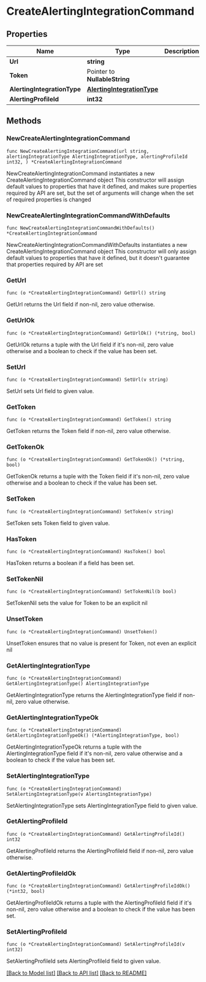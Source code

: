 # CreateAlertingIntegrationCommand

## Properties

Name | Type | Description | Notes
------------ | ------------- | ------------- | -------------
**Url** | **string** |  | 
**Token** | Pointer to **NullableString** |  | [optional] 
**AlertingIntegrationType** | [**AlertingIntegrationType**](AlertingIntegrationType.md) |  | 
**AlertingProfileId** | **int32** |  | 

## Methods

### NewCreateAlertingIntegrationCommand

`func NewCreateAlertingIntegrationCommand(url string, alertingIntegrationType AlertingIntegrationType, alertingProfileId int32, ) *CreateAlertingIntegrationCommand`

NewCreateAlertingIntegrationCommand instantiates a new CreateAlertingIntegrationCommand object
This constructor will assign default values to properties that have it defined,
and makes sure properties required by API are set, but the set of arguments
will change when the set of required properties is changed

### NewCreateAlertingIntegrationCommandWithDefaults

`func NewCreateAlertingIntegrationCommandWithDefaults() *CreateAlertingIntegrationCommand`

NewCreateAlertingIntegrationCommandWithDefaults instantiates a new CreateAlertingIntegrationCommand object
This constructor will only assign default values to properties that have it defined,
but it doesn't guarantee that properties required by API are set

### GetUrl

`func (o *CreateAlertingIntegrationCommand) GetUrl() string`

GetUrl returns the Url field if non-nil, zero value otherwise.

### GetUrlOk

`func (o *CreateAlertingIntegrationCommand) GetUrlOk() (*string, bool)`

GetUrlOk returns a tuple with the Url field if it's non-nil, zero value otherwise
and a boolean to check if the value has been set.

### SetUrl

`func (o *CreateAlertingIntegrationCommand) SetUrl(v string)`

SetUrl sets Url field to given value.


### GetToken

`func (o *CreateAlertingIntegrationCommand) GetToken() string`

GetToken returns the Token field if non-nil, zero value otherwise.

### GetTokenOk

`func (o *CreateAlertingIntegrationCommand) GetTokenOk() (*string, bool)`

GetTokenOk returns a tuple with the Token field if it's non-nil, zero value otherwise
and a boolean to check if the value has been set.

### SetToken

`func (o *CreateAlertingIntegrationCommand) SetToken(v string)`

SetToken sets Token field to given value.

### HasToken

`func (o *CreateAlertingIntegrationCommand) HasToken() bool`

HasToken returns a boolean if a field has been set.

### SetTokenNil

`func (o *CreateAlertingIntegrationCommand) SetTokenNil(b bool)`

 SetTokenNil sets the value for Token to be an explicit nil

### UnsetToken
`func (o *CreateAlertingIntegrationCommand) UnsetToken()`

UnsetToken ensures that no value is present for Token, not even an explicit nil
### GetAlertingIntegrationType

`func (o *CreateAlertingIntegrationCommand) GetAlertingIntegrationType() AlertingIntegrationType`

GetAlertingIntegrationType returns the AlertingIntegrationType field if non-nil, zero value otherwise.

### GetAlertingIntegrationTypeOk

`func (o *CreateAlertingIntegrationCommand) GetAlertingIntegrationTypeOk() (*AlertingIntegrationType, bool)`

GetAlertingIntegrationTypeOk returns a tuple with the AlertingIntegrationType field if it's non-nil, zero value otherwise
and a boolean to check if the value has been set.

### SetAlertingIntegrationType

`func (o *CreateAlertingIntegrationCommand) SetAlertingIntegrationType(v AlertingIntegrationType)`

SetAlertingIntegrationType sets AlertingIntegrationType field to given value.


### GetAlertingProfileId

`func (o *CreateAlertingIntegrationCommand) GetAlertingProfileId() int32`

GetAlertingProfileId returns the AlertingProfileId field if non-nil, zero value otherwise.

### GetAlertingProfileIdOk

`func (o *CreateAlertingIntegrationCommand) GetAlertingProfileIdOk() (*int32, bool)`

GetAlertingProfileIdOk returns a tuple with the AlertingProfileId field if it's non-nil, zero value otherwise
and a boolean to check if the value has been set.

### SetAlertingProfileId

`func (o *CreateAlertingIntegrationCommand) SetAlertingProfileId(v int32)`

SetAlertingProfileId sets AlertingProfileId field to given value.



[[Back to Model list]](../README.md#documentation-for-models) [[Back to API list]](../README.md#documentation-for-api-endpoints) [[Back to README]](../README.md)


